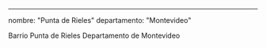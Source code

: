---
nombre: "Punta de Rieles"
departamento: "Montevideo"

Barrio Punta de Rieles
Departamento de Montevideo
